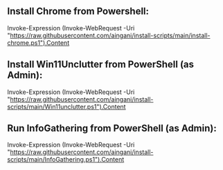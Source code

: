 ## Install Chrome from Powershell:
Invoke-Expression (Invoke-WebRequest -Uri "https://raw.githubusercontent.com/aingani/install-scripts/main/install-chrome.ps1").Content

## Install Win11Unclutter from PowerShell (as Admin):
Invoke-Expression (Invoke-WebRequest -Uri "https://raw.githubusercontent.com/aingani/install-scripts/main/Win11unclutter.ps1").Content

## Run InfoGathering from PowerShell (as Admin):
Invoke-Expression (Invoke-WebRequest -Uri "https://raw.githubusercontent.com/aingani/install-scripts/main/InfoGathering.ps1").Content
